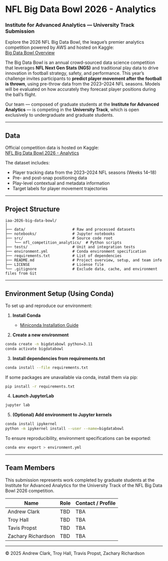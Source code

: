 # NFL Big Data Bowl 2026 - Analytics

### Institute for Advanced Analytics — University Track Submission

Explore the 2026 NFL Big Data Bowl, the league’s premier analytics competition powered by AWS and hosted on Kaggle:  
[Big Data Bowl Overview](https://operations.nfl.com/gameday/analytics/big-data-bowl/)  

The Big Data Bowl is an annual crowd-sourced data science competition that leverages **NFL Next Gen Stats (NGS)** and traditional play data to drive innovation in football strategy, safety, and performance.
This year’s challenge invites participants to **predict player movement after the football is thrown**, using pre-throw data from the 2023–2024 NFL seasons. Models will be evaluated on how accurately they forecast player positions during the ball’s flight.

Our team — composed of graduate students at the **Institute for Advanced Analytics** — is competing in the **University Track**, which is open exclusively to undergraduate and graduate students.

---

## Data

Official competition data is hosted on Kaggle:  
[NFL Big Data Bowl 2026 - Analytics](https://www.kaggle.com/c/nfl-big-data-bowl-2026-analytics)

The dataset includes:

- Player tracking data from the 2023–2024 NFL seasons (Weeks 14–18)
- Pre- and post-snap positioning data
- Play-level contextual and metadata information
- Target labels for player movement trajectories

---

## Project Structure

```
iaa-2026-big-data-bowl/
│
├── data/                     # Raw and processed datasets
├── notebooks/                # Jupyter notebooks
├── src/                      # Source code root
│   └── nfl_competition_analytics/  # Python scripts
├── tests/                    # Unit and integration tests
├── environment.yml           # Conda environment specification
├── requirements.txt          # List of dependencies
├── README.md                 # Project overview, setup, and team info
├── LICENSE                   # License file
└── .gitignore                # Exclude data, cache, and environment files from Git
```

---

## Environment Setup (Using Conda)

To set up and reproduce our environment:

1. **Install Conda**
   - [Miniconda Installation Guide](https://docs.conda.io/en/latest/miniconda.html)

2. **Create a new environment**

```bash
conda create -n bigdatabowl python=3.11
conda activate bigdatabowl
```

3. **Install dependencies from requirements.txt**

```bash
conda install --file requirements.txt
```

If some packages are unavailable via conda, install them via pip:

```bash
pip install -r requirements.txt
```

4. **Launch JupyterLab**

```bash
jupyter lab
```

5. **(Optional) Add environment to Jupyter kernels**

```bash
conda install ipykernel
python -m ipykernel install --user --name=bigdatabowl
```

To ensure reproducibility, environment specifications can be exported:

```bash
conda env export > environment.yml
```

---

## Team Members

This submission represents work completed by graduate students at the Institute for Advanced Analytics
for the University Track of the NFL Big Data Bowl 2026 competition.

| Name | Role | Contact / Profile |
|------|------|------------------|
| Andrew Clark | TBD| TBA |
| Troy Hall | TBD | TBA |
| Tavis Propst | TBD | TBA |
| Zachary Richardson | TBD | TBA |

---

© 2025 Andrew Clark, Troy Hall, Travis Propst, Zachary Richardson

